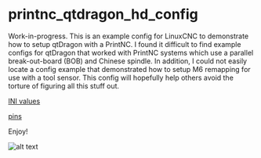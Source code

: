# printnc_qtdragon_hd_config

Work-in-progress.  This is an example config for LinuxCNC to demonstrate how to setup qtDragon with a PrintNC.  I found it difficult to find example configs for qtDragon that worked with PrintNC systems which use a parallel break-out-board (BOB) and Chinese spindle.  In addition, I could not easily locate a config example that demonstrated how to setup M6 remapping for use with a tool sensor.  This config will hopefully help others avoid the torture of figuring all this stuff out.  


[INI values](INI-values)

[pins](pins)


Enjoy!

![alt text](https://i.ibb.co/kGkhcZm/image.png)

